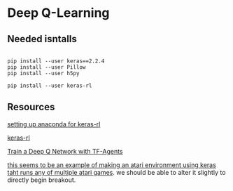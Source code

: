# Deep Q-Learning

## Needed isntalls

```

pip install --user keras==2.2.4
pip install --user Pillow
pip install --user h5py

pip install --user keras-rl
```


## Resources

[setting up anaconda for keras-rl](https://amineneifer.medium.com/setting-up-anaconda-for-keras-rl-cec5a5c639e1)

[keras-rl](https://github.com/keras-rl/keras-rl)

[Train a Deep Q Network with TF-Agents](https://www.tensorflow.org/agents/tutorials/1_dqn_tutorial)

[this seems to be an example of making an atari environment using keras taht runs any of multiple atari games](https://github.com/keras-rl/keras-rl/blob/master/examples/dqn_atari.py). we should be able to alter it slightly to directly begin breakout.